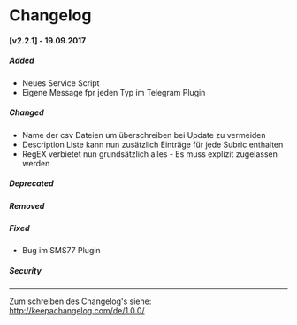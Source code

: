 # Changelog


#### __[v2.2.1]__ - 19.09.2017
##### Added
- Neues Service Script
- Eigene Message fpr jeden Typ im Telegram Plugin

##### Changed
- Name der csv Dateien um überschreiben bei Update zu vermeiden
- Description Liste kann nun zusätzlich Einträge für jede Subric enthalten
- RegEX verbietet nun grundsätzlich alles - Es muss explizit zugelassen werden

##### Deprecated
##### Removed
##### Fixed
- Bug im SMS77 Plugin

##### Security


----------------------------


Zum schreiben des Changelog's siehe:
http://keepachangelog.com/de/1.0.0/
